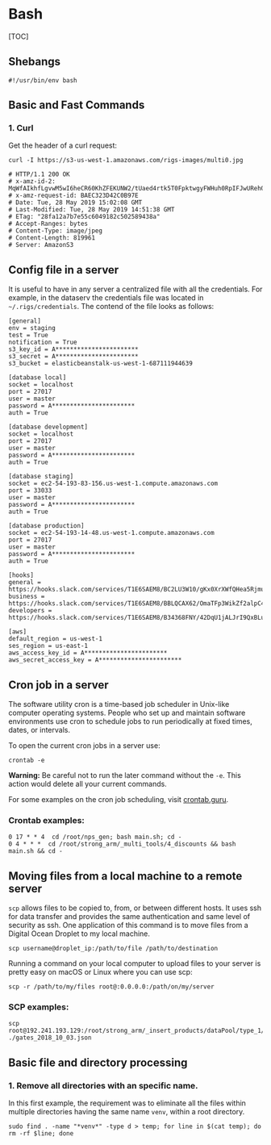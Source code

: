 # Bash

[TOC]

## Shebangs

```
#!/usr/bin/env bash
```

## Basic and Fast Commands

### 1. Curl

Get the header of a curl request:

```
curl -I https://s3-us-west-1.amazonaws.com/rigs-images/multi0.jpg

# HTTP/1.1 200 OK
# x-amz-id-2: MqWfAIkhfLgvwM5wI6heCR60KhZFEKUNW2/tUaed4rtk5T0FpktwgyFWHuh0RpIFJwUReh0/4PU=
# x-amz-request-id: BAEC323D42C0B97E
# Date: Tue, 28 May 2019 15:02:08 GMT
# Last-Modified: Tue, 28 May 2019 14:51:38 GMT
# ETag: "28fa12a7b7e55c6049182c502589438a"
# Accept-Ranges: bytes
# Content-Type: image/jpeg
# Content-Length: 819961
# Server: AmazonS3
```

## Config file in a server

It is useful to have in any server a centralized file with all the credentials. For example, in the dataserv the credentials file was located in `~/.rigs/credentials`. The contend of the file looks as follows:

```
[general]
env = staging
test = True
notification = True
s3_key_id = A***********************
s3_secret = A***********************
s3_bucket = elasticbeanstalk-us-west-1-687111944639

[database local]
socket = localhost
port = 27017
user = master
password = A***********************
auth = True

[database development]
socket = localhost
port = 27017
user = master
password = A***********************
auth = True

[database staging]
socket = ec2-54-193-83-156.us-west-1.compute.amazonaws.com
port = 33033
user = master
password = A***********************
auth = True

[database production]
socket = ec2-54-193-14-48.us-west-1.compute.amazonaws.com
port = 27017
user = master
password = A***********************
auth = True

[hooks]
general = https://hooks.slack.com/services/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
business = https://hooks.slack.com/services/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
developers = https://hooks.slack.com/services/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

[aws]
default_region = us-west-1
ses_region = us-east-1
aws_access_key_id = A***********************
aws_secret_access_key = A***********************
```

## Cron job in a server

The software utility cron is a time-based job scheduler in Unix-like computer operating systems. People who set up and maintain software environments use cron to schedule jobs to run periodically at fixed times, dates, or intervals.

To open the current cron jobs in a server use:

```
crontab -e
```

**Warning:** Be careful not to run the later command without the `-e`. This action would delete all your current commands.

For some examples on the cron job scheduling, visit [crontab.guru](https://crontab.guru/).

### Crontab examples:

```
0 17 * * 4  cd /root/nps_gen; bash main.sh; cd -
0 4 * * *  cd /root/strong_arm/_multi_tools/4_discounts && bash main.sh && cd -
```

## Moving files from a local machine to a remote server

`scp` allows files to be copied to, from, or between different hosts. It uses ssh for data transfer and provides the same authentication and same level of security as ssh. One application of this command is to move files from a Digital Ocean Droplet to my local machine.

```
scp username@droplet_ip:/path/to/file /path/to/destination
```

Running a command on your local computer to upload files to your server is pretty easy on macOS or Linux where you can use scp:

```
scp -r /path/to/my/files root@:0.0.0.0:/path/on/my/server
```

### SCP examples:

```
scp root@192.241.193.129:/root/strong_arm/_insert_products/dataPool/type_1/gates_2018_10_03.json ./gates_2018_10_03.json 
```

## Basic file and directory processing

### 1. Remove all directories with an specific name.

In this first example, the requirement was to eliminate all the files within multiple directories having the same name `venv`, within a root directory.

```
sudo find . -name "*venv*" -type d > temp; for line in $(cat temp); do rm -rf $line; done
```

